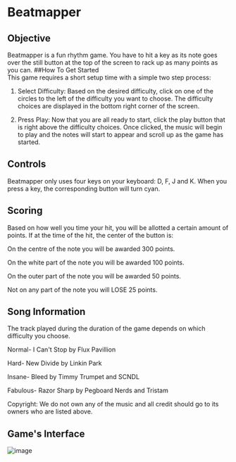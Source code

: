 # Beatmapper

## Objective					
Beatmapper is a fun rhythm game. You have to hit a key as its note goes over the still button at the top of the screen to rack up as many points as you can.
##How To Get Started			
This game requires a short setup time with a simple two step process:

1. Select Difficulty:
Based on the desired difficulty, click on one of the circles to the left of the difficulty you want to choose. The difficulty choices are displayed in the bottom right corner of the screen.

2. Press Play: 
Now that you are all ready to start, click the play button that is right above the difficulty choices. Once clicked, the music will begin to play and the notes will start to appear and scroll up as the game has started.

## Controls					
Beatmapper only uses four keys on your keyboard: D, F, J and K. When you press a key, the corresponding button will turn cyan.

## Scoring					
Based on how well you time your hit, you will be allotted a certain amount of points. If at the time of the hit, the center of the button is:

On the centre of the note you will be awarded 300 points.

On the white part of the note you will be awarded 100 points.

On the outer part of the note	you will be awarded 50 points.

Not on any part of the note you will LOSE 25 points. 

## Song Information			
The track played during the duration of the game depends on which difficulty you choose.

Normal- I Can't Stop by Flux Pavillion

Hard- New Divide by Linkin Park

Insane- Bleed by Timmy Trumpet and SCNDL

Fabulous- Razor Sharp by Pegboard Nerds and Tristam

Copyright: We do not own any of the music and all credit should go to its owners who are listed above.

## Game's Interface

![image](https://cloud.githubusercontent.com/assets/22432455/18818822/f946c89e-8351-11e6-863a-23ab565f9334.png)

